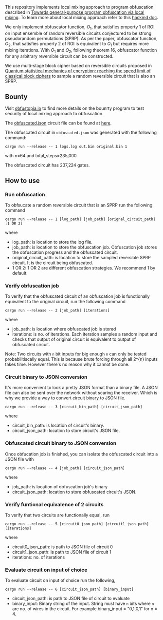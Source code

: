 This repository implements local mixing approach to program obfuscation described in [Towards general-purpose program obfuscation via local mixing](https://eprint.iacr.org/2024/006.pdf). To learn more about local mixing approach refer to this [hackmd doc](https://hackmd.io/BfWmruhYSWqTLjPAsCVa5Q).

We only implement obfuscator function, $O_1$, that satisfies property 1 of ROI on input ensemble of random reversible circuits conjectured to be strong pseudorandom permutations (SPRP). As per the paper, obfuscator function, $O_2$, that satisfies property 2 of ROI is equivalent to $O_1$ but requires more mixing iterations. With $O_1$ and $O_2$, following theorem 16, obfuscator function for any arbitrary reversible circuit can be constructed.

We use multi-stage block cipher based on reversible circuits proposed in [Quantum statistical mechanics of encryption: reaching the speed limit of classical block ciphers](https://arxiv.org/abs/2011.06546) to sample a random reversible circuit that is also an SPRP.

## Bounty

Visit [obfustopia.io](https://obfustopia.io/) to find more details on the bounrty program to test security of local mixing approach to obfuscation.

The [obfuscated.json](./bounty/obfuscated.json) circuit file can be found at [here](./bounty/obfuscated.json).

The obfuscated circuit in `obfuscated.json` was generated with the following command:

```
cargo run --release -- 1 logs.log out.bin original.bin 1
```

with n=64 and total_steps=235,000.

The obfuscated circuit has 237,224 gates.

## How to use

### Run obfuscation

To obfsucate a random reversible circuit that is an SPRP run the following command

```
cargo run --release -- 1 [log_path] [job_path] [orignal_circuit_path] [1 OR 2]
```

where

-   log_path: is location to store the log file.
-   job_path: is location to store the obfuscation job. Obfuscation job stores the obfuscation progress and the obfuscated circuit.
-   original_circuit_path: is location to store the sampled reversible SPRP circuit. It is the circuit being obfuscated.
-   1 OR 2: 1 OR 2 are different obfuscation strategies. We recommend 1 by default.

### Verify obfuscation job

To verify that the obfuscated circuit of an obfuscation job is functionally equivalent to the original circuit, run the following command

```
cargo run --release -- 2 [job_path] [iterations]
```

where

-   job_path: is location where obfuscated job is stored
-   iterations: is no. of iterations. Each iteration samples a random input and checks that output of original circuit is equivalent to output of obfuscated circuit.

Note: Two circuits with `n` bit inputs for big enough `n` can only be tested probabilitiscally equal. This is because brute forcing through all 2^{n} inputs takes time. However there's no reason why it cannot be done.

### Circuit binary to JSON conversion

It's more convenient to look a pretty JSON format than a binary file. A JSON file can also be sent over the network without scaring the receiver. Which is why we provide a way to convert circuit binary to JSON file.

```
cargo run --release -- 3 [circuit_bin_path] [circuit_json_path]
```

where

-   circuit_bin_path: is location of circuit's binary.
-   circuit_json_path: location to store circuit's JSON file.

### Obfuscated circuit binary to JSON conversion

Once obfucation job is finished, you can isolate the obfuscated circuit into a JSON file with

```
cargo run --release -- 4 [job_path] [circuit_json_path]
```

where

-   job_path: is location of obfuscation job's binary
-   circuit_json_path: location to store obfuscated circuit's JSON.

### Verify funtional equivalence of 2 circuits

To verify that two circuits are functionally equal, run

```
cargo run --release -- 5 [circuit0_json_path] [circuit1_json_path] [iterations]
```

where

-   circuit0_json_path: is path to JSON file of circuit 0
-   circuit1_json_path: is path to JSON file of circuit 1
-   iterations: no. of iterations

### Evaluate circuit on input of choice

To evaluate circuit on input of choice run the following,

```
cargo run --release -- 6 [circuit_json_path] [binary_input]
```

-   circuit_json_path: is path to JSON file of circuit to evaluate
-   binary_input: Binary string of the input. String must have `n` bits where `n` are no. of wires in the circuit. For example binary_input = "0,1,0,1" for n = 4.
